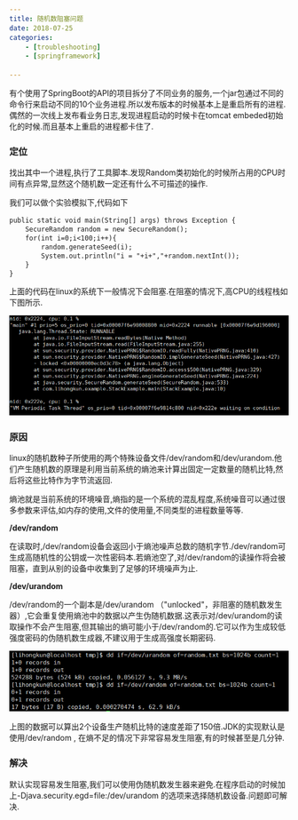```yaml
---
title: 随机数阻塞问题
date: 2018-07-25
categories:
	- [troubleshooting]
	- [springframework]

---
```


有个使用了SpringBoot的API的项目拆分了不同业务的服务,一个jar包通过不同的命令行来启动不同的10个业务进程.所以发布版本的时候基本上是重启所有的进程. 偶然的一次线上发布看业务日志,发现进程启动的时候卡在tomcat embeded初始化的时候.而且基本上重启的进程都卡住了.

<!--more-->

### 定位

找出其中一个进程,执行了工具脚本.发现Random类初始化的时候所占用的CPU时间有点异常,显然这个随机数一定还有什么不可描述的操作.


我们可以做个实验模拟下,代码如下

```
public static void main(String[] args) throws Exception {
	SecureRandom random = new SecureRandom();
	for(int i=0;i<100;i++){
		random.generateSeed(i);
		System.out.println("i = "+i+","+random.nextInt());
	}
}
```
上面的代码在linux的系统下一般情况下会阻塞.在阻塞的情况下,高CPU的线程栈如下图所示.

![image](linux_random_dev_blocking\jstack.png)

### 原因

linux的随机数种子所使用的两个特殊设备文件/dev/random和/dev/urandom.他们产生随机数的原理是利用当前系统的熵池来计算出固定一定数量的随机比特,然后将这些比特作为字节流返回.

熵池就是当前系统的环境噪音,熵指的是一个系统的混乱程度,系统噪音可以通过很多参数来评估,如内存的使用,文件的使用量,不同类型的进程数量等等.

**/dev/random**

在读取时,/dev/random设备会返回小于熵池噪声总数的随机字节./dev/random可生成高随机性的公钥或一次性密码本.若熵池空了,对/dev/random的读操作将会被阻塞，直到从别的设备中收集到了足够的环境噪声为止.

**/dev/urandom**

/dev/random的一个副本是/dev/urandom （"unlocked"，非阻塞的随机数发生器）,它会重复使用熵池中的数据以产生伪随机数据.这表示对/dev/urandom的读取操作不会产生阻塞,但其输出的熵可能小于/dev/random的.它可以作为生成较低强度密码的伪随机数生成器,不建议用于生成高强度长期密码.


![image](linux_random_dev_blocking\read_rate.png)

上图的数据可以算出2个设备生产随机比特的速度差距了150倍.JDK的实现默认是使用/dev/random , 在熵不足的情况下非常容易发生阻塞,有的时候甚至是几分钟.

### 解决

默认实现容易发生阻塞,我们可以使用伪随机数发生器来避免.在程序启动的时候加上-Djava.security.egd=file:/dev/urandom 的选项来选择随机数设备.问题即可解决.
